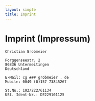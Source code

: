 ```yaml
---
layout: simple
title: Imprint
---
```


# Imprint (Impressum)

    Christian Grobmeier

    Forggenseestr. 2
    86836 Untermeitingen
    Deutschland

    E-Mail: cg ### grobmeier . de
    Mobile: 0049 (0)157 73845267

    St.Nu.: 102/222/61134
    USt. Ident-Nr.: DE229101125


